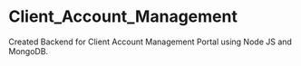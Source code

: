 # Client_Account_Management
Created Backend for Client Account Management Portal using Node JS and MongoDB.
